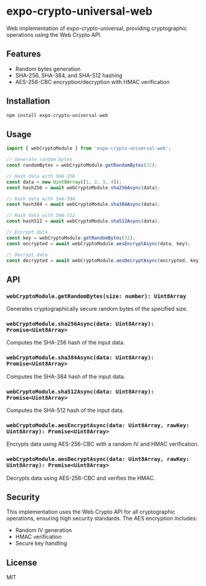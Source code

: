 # expo-crypto-universal-web

Web implementation of expo-crypto-universal, providing cryptographic operations using the Web Crypto API.

## Features

- Random bytes generation
- SHA-256, SHA-384, and SHA-512 hashing
- AES-256-CBC encryption/decryption with HMAC verification

## Installation

```bash
npm install expo-crypto-universal-web
```

## Usage

```typescript
import { webCryptoModule } from 'expo-crypto-universal-web';

// Generate random bytes
const randomBytes = webCryptoModule.getRandomBytes(32);

// Hash data with SHA-256
const data = new Uint8Array([1, 2, 3, 4]);
const hash256 = await webCryptoModule.sha256Async(data);

// Hash data with SHA-384
const hash384 = await webCryptoModule.sha384Async(data);

// Hash data with SHA-512
const hash512 = await webCryptoModule.sha512Async(data);

// Encrypt data
const key = webCryptoModule.getRandomBytes(32);
const encrypted = await webCryptoModule.aesEncryptAsync(data, key);

// Decrypt data
const decrypted = await webCryptoModule.aesDecryptAsync(encrypted, key);
```

## API

### `webCryptoModule.getRandomBytes(size: number): Uint8Array`

Generates cryptographically secure random bytes of the specified size.

### `webCryptoModule.sha256Async(data: Uint8Array): Promise<Uint8Array>`

Computes the SHA-256 hash of the input data.

### `webCryptoModule.sha384Async(data: Uint8Array): Promise<Uint8Array>`

Computes the SHA-384 hash of the input data.

### `webCryptoModule.sha512Async(data: Uint8Array): Promise<Uint8Array>`

Computes the SHA-512 hash of the input data.

### `webCryptoModule.aesEncryptAsync(data: Uint8Array, rawKey: Uint8Array): Promise<Uint8Array>`

Encrypts data using AES-256-CBC with a random IV and HMAC verification.

### `webCryptoModule.aesDecryptAsync(data: Uint8Array, rawKey: Uint8Array): Promise<Uint8Array>`

Decrypts data using AES-256-CBC and verifies the HMAC.

## Security

This implementation uses the Web Crypto API for all cryptographic operations, ensuring high security standards. The AES encryption includes:

- Random IV generation
- HMAC verification
- Secure key handling

## License

MIT
